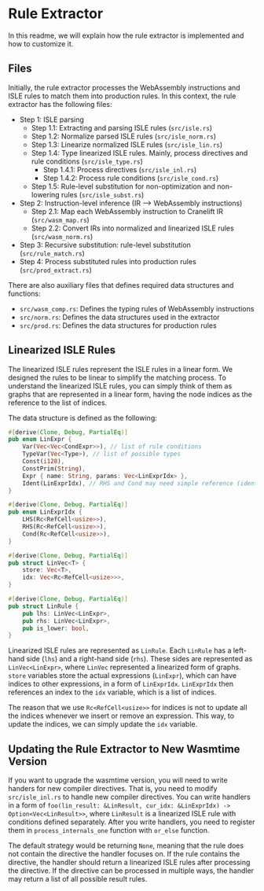 # Rule Extractor

In this readme, we will explain how the rule extractor is implemented and how to customize it.

## Files

Initially, the rule extractor processes the WebAssembly instructions and ISLE rules to match them into production rules. In this context, the rule extractor has the following files:

- Step 1: ISLE parsing
    - Step 1.1: Extracting and parsing ISLE rules (`src/isle.rs`)
    - Step 1.2: Normalize parsed ISLE rules (`src/isle_norm.rs`)
    - Step 1.3: Linearize normalized ISLE rules (`src/isle_lin.rs`)
    - Step 1.4: Type linearized ISLE rules. Mainly, process directives and rule conditions (`src/isle_type.rs`)
        - Step 1.4.1: Process directives (`src/isle_inl.rs`)
        - Step 1.4.2: Process rule conditions (`src/isle_cond.rs`)
    - Step 1.5: Rule-level substitution for non-optimization and non-lowering rules (`src/isle_subst.rs`)
- Step 2: Instruction-level inference (IR --> WebAssembly instructions)
    - Step 2.1: Map each WebAssembly instruction to Cranelift IR (`src/wasm_map.rs`)
    - Step 2.2: Convert IRs into normalized and linearized ISLE rules (`src/wasm_norm.rs`)
- Step 3: Recursive substitution: rule-level substitution (`src/rule_match.rs`)
- Step 4: Process substituted rules into production rules (`src/prod_extract.rs`)

There are also auxiliary files that defines required data structures and functions:

- `src/wasm_comp.rs`: Defines the typing rules of WebAssembly instructions
- `src/norm.rs`: Defines the data structures used in the extractor
- `src/prod.rs`: Defines the data structures for production rules

## Linearized ISLE Rules

The linearized ISLE rules represent the ISLE rules in a linear form. We designed the rules to be linear to simplify the matching process. To understand the linearized ISLE rules, you can simply think of them as graphs that are represented in a linear form, having the node indices as the reference to the list of indices.

The data structure is defined as the following:

```rs
#[derive(Clone, Debug, PartialEq)]
pub enum LinExpr {
    Var(Vec<Vec<CondExpr>>), // list of rule conditions
    TypeVar(Vec<Type>), // list of possible types
    Const(i128),
    ConstPrim(String),
    Expr { name: String, params: Vec<LinExprIdx> },
    Ident(LinExprIdx), // RHS and Cond may need simple reference (identity) to other expression
}

#[derive(Clone, Debug, PartialEq)]
pub enum LinExprIdx {
    LHS(Rc<RefCell<usize>>),
    RHS(Rc<RefCell<usize>>),
    Cond(Rc<RefCell<usize>>),
}

#[derive(Clone, Debug, PartialEq)]
pub struct LinVec<T> {
    store: Vec<T>,
    idx: Vec<Rc<RefCell<usize>>>,
}

#[derive(Clone, Debug, PartialEq)]
pub struct LinRule {
    pub lhs: LinVec<LinExpr>,
    pub rhs: LinVec<LinExpr>,
    pub is_lower: bool,
}
```

Linearized ISLE rules are represented as `LinRule`. Each `LinRule` has a left-hand side (`lhs`) and a right-hand side (`rhs`). These sides are represented as `LinVec<LinExpr>`, where `LinVec` represented a linearized form of graphs. `store` variables store the actual expressions (`LinExpr`), which can have indices to other expressions, in a form of `LinExprIdx`. `LinExprIdx` then references an index to the `idx` variable, which is a list of indices.

The reason that we use `Rc<RefCell<usize>>` for indices is not to update all the indices whenever we insert or remove an expression. This way, to update the indices, we can simply update the `idx` variable.

## Updating the Rule Extractor to New Wasmtime Version

If you want to upgrade the wasmtime version, you will need to write handers for new compiler directives. That is, you need to modify `src/isle_inl.rs` to handle new compiler directives. You can write handlers in a form of `foo(lin_result: &LinResult, cur_idx: &LinExprIdx) -> Option<Vec<LinResult>>`, where `LinResult` is a linearized ISLE rule with conditions defined separately. After you write handlers, you need to register them in `process_internals_one` function with `or_else` function.

The default strategy would be returning `None`, meaning that the rule does not contain the directive the handler focuses on. If the rule contains the directive, the handler should return a linearized ISLE rules after processing the directive. If the directive can be processed in multiple ways, the handler may return a list of all possible result rules.
